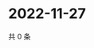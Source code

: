 # 2022-11-27

共 0 条

<!-- BEGIN WEIBO -->
<!-- 最后更新时间 Sun Nov 27 2022 02:16:44 GMT+0800 (China Standard Time) -->

<!-- END WEIBO -->
